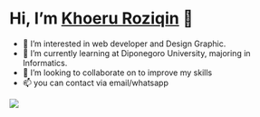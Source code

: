 # Hi, I’m [Khoeru Roziqin](https://github.com/roziqinkhoeru) 👋

- 👀 I’m interested in web developer and Design Graphic.
- 🌱 I’m currently learning at Diponegoro University, majoring in Informatics.
- 💞️ I’m looking to collaborate on to improve my skills
- 📫 you can contact via email/whatsapp

<img src="https://github-readme-stats.vercel.app/api?username=roziqinkhoeru&&show_icons=true&title_color=000000&icon_color=000000&text_color=0e0e0e&bg_color=eccb14">

<!---
roziqinkhoeru/roziqinkhoeru is a ✨ special ✨ repository because its `README.md` (this file) appears on your GitHub profile.
You can click the Preview link to take a look at your changes.
--->
